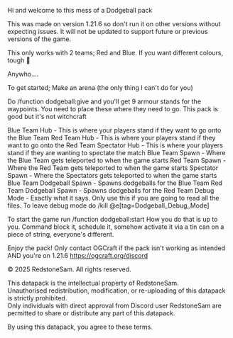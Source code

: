 Hi and welcome to this mess of a Dodgeball pack

This was made on version 1.21.6 so don't run it on other versions without expecting issues. It will not be updated to support future or previous versions of the game.

This only works with 2 teams; Red and Blue. 
If you want different colours, tough :shrug:

Anywho....

To get started;
Make an arena (the only thing I can't do for you)

Do /function dodgeball:give and you'll get 9 armour stands for the waypoints. You need to place these where they need to go. This pack is good but it's not witchcraft

Blue Team Hub - This is where your players stand if they want to go onto the Blue Team
Red Team Hub - This is where your players stand if they want to go onto the Red Team
Spectator Hub - This is where your players stand if they are wanting to spectate the match
Blue Team Spawn - Where the Blue Team gets teleported to when the game starts
Red Team Spawn - Where the Red Team gets teleported to when the game starts
Spectator Spawn - Where the Spectators gets teleported to when the game starts
Blue Team Dodgeball Spawn - Spawns dodgeballs for the Blue Team
Red Team Dodgeball Spawn - Spawns dodgeballs for the Red Team
Debug Mode - Exactly what it says. Only use this if you are going to read all the files. To leave debug mode do /kill @e[tag=Dodgeball_Debug_Mode]

To start the game run /function dodgeball:start
How you do that is up to you. Command block it, schedule it, somehow activate it via a tin can on a piece of string, everyone's different.

Enjoy the pack!
Only contact OGCraft if the pack isn't working as intended AND you're on 1.21.6 https://ogcraft.org/discord


© 2025 RedstoneSam. All rights reserved.

This datapack is the intellectual property of RedstoneSam.  
Unauthorised redistribution, modification, or re-uploading of this datapack is strictly prohibited.  
Only individuals with direct approval from Discord user RedstoneSam are permitted to share or distribute any part of this datapack.

By using this datapack, you agree to these terms.
